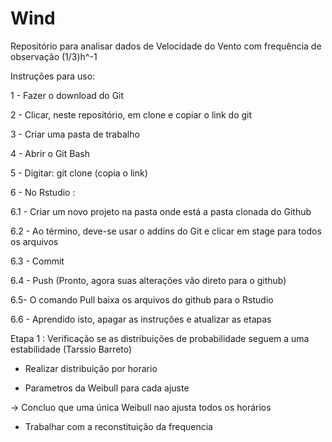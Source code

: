 # Wind
Repositório para analisar dados de Velocidade do Vento com frequência de observação (1/3)h^-1 

Instruções para uso:

1 - Fazer o download do Git

2 - Clicar, neste repositório, em clone e copiar o link do git

3 - Criar uma pasta de trabalho

4 - Abrir o Git Bash

5 - Digitar:  git clone (copia o link)

6 - No Rstudio :

6.1 - Criar um novo projeto na pasta onde está a pasta clonada do Github

6.2 - Ao término, deve-se usar o addins do Git e clicar em stage para todos os arquivos

6.3 - Commit

6.4 - Push (Pronto, agora suas alterações vão direto para o github)

6.5- O comando Pull baixa os arquivos do github para o Rstudio

6.6 - Aprendido isto, apagar as instruções e atualizar as etapas

Etapa 1 : Verificação se as distribuições de probabilidade seguem a uma estabilidade (Tarssio Barreto)

* Realizar distribuição por horario

* Parametros da Weibull para cada ajuste

-> Concluo que uma única Weibull nao ajusta todos os horários 

* Trabalhar com a reconstituição da frequencia 
